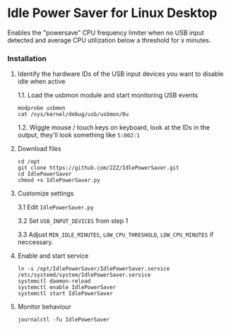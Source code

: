 # Idle Power Saver for Linux Desktop

Enables the "powersave" CPU frequency limiter when no USB input detected and average CPU utilization below a threshold for x minutes.

### Installation

1. Identify the hardware IDs of the USB input devices you want to disable idle when active

   1.1. Load the usbmon module and start monitoring USB events

   ```
   modprobe usbmon
   cat /sys/kernel/debug/usb/usbmon/0u
   ```

   1.2. Wiggle mouse / touch keys on keyboard, look at the IDs in the output, they'll look something like `5:002:1`

2. Download files

   ```
   cd /opt
   git clone https://github.com/2ZZ/IdlePowerSaver.git
   cd IdlePowerSaver
   chmod +x IdlePowerSaver.py
   ```

3. Customize settings

   3.1 Edit `IdlePowerSaver.py`

   3.2 Set `USB_INPUT_DEVICES` from step 1

   3.3 Adjust `MIN_IDLE_MINUTES`, `LOW_CPU_THRESHOLD`, `LOW_CPU_MINUTES` if neccessary.

4. Enable and start service

   ```
   ln -s /opt/IdlePowerSaver/IdlePowerSaver.service /etc/systemd/system/IdlePowerSaver.service
   systemctl daemon-reload
   systemctl enable IdlePowerSaver
   systemctl start IdlePowerSaver
   ```

5. Monitor behaviour
   ```
   journalctl -fu IdlePowerSaver
   ```
